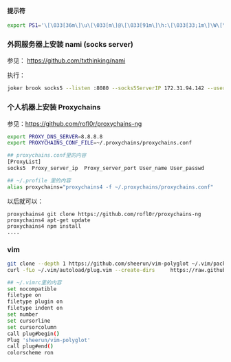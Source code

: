 #### 提示符

```bash
export PS1='\[\033[36m\]\u\[\033[m\]@\[\033[91m\]\h:\[\033[33;1m\]\W\[\033[m\]$'
```

### 外网服务器上安装 nami (socks server)
参见： https://github.com/txthinking/nami

执行：
```bash
joker brook socks5 --listen :8080 --socks5ServerIP 172.31.94.142 --username Uname --password Upasswd
```
### 个人机器上安装 Proxychains

参见：https://github.com/rofl0r/proxychains-ng

```bash
export PROXY_DNS_SERVER=8.8.8.8
export PROXYCHAINS_CONF_FILE=~/.proxychains/proxychains.conf
```
```bash
## proxychains.conf里的内容
[ProxyList]
socks5  Proxy_server_ip  Proxy_server_port User_name User_passwd

## ~/.profile 里的内容
alias proxychains="proxychains4 -f ~/.proxychains/proxychains.conf"

```
以后就可以：

```text
proxychains4 git clone https://github.com/rofl0r/proxychains-ng
proxychains4 apt-get update
proxychains4 npm install
....
```

### vim

```bash
git clone --depth 1 https://github.com/sheerun/vim-polyglot ~/.vim/pack/plugins/start/vim-polyglot
curl -fLo ~/.vim/autoload/plug.vim --create-dirs     https://raw.githubusercontent.com/junegunn/vim-plug/master/plug.vim
```
```bash
## ~/.vimrc里的内容
set nocompatible
filetype on
filetype plugin on
filetype indent on
set number
set cursorline
set cursorcolumn
call plug#begin()
Plug 'sheerun/vim-polyglot'
call plug#end()
colorscheme ron
```
